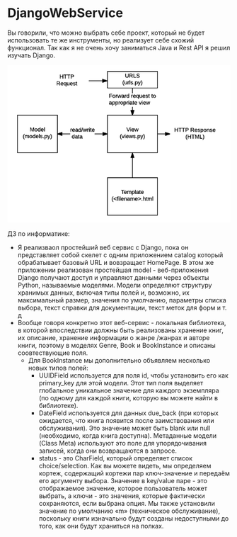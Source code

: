 # DjangoWebService
Вы говорили, что можно выбрать себе проект, который не будет использовать те же инструменты, но реализует себе схожий функционал. Так как я не очень хочу заниматься Java и Rest API я решил изучать Django.

<img title="a title" alt="Alt text" src="basic-django.png">


ДЗ по информатике:
* Я реализваол простейший веб сервис с Django, пока он представляет собой скелет с одним приложением catalog который обрабатывает базовый URL и вовзращает HomePage. В этом же приложении реализован простейшая model - веб-приложения Django получают доступ и управляют данными через объекты Python, называемые моделями. Модели определяют структуру хранимых данных, включая типы полей и, возможно, их максимальный размер, значения по умолчанию, параметры списка выбора, текст справки для документации, текст меток для форм и т. д 
* Вообще говоря конкретно этот веб-сервис - локальная библиотека, в которой впоследствии должны быть реализованы хранение книг, их описание, хранение информации о жанре /жанрах и авторе книги, поэтому в моделях Genre, Book и BookInstance и описаны соовтествующие поля.
    * Для BookInstance мы дополнительно объявляем несколько новых типов полей:
        * UUIDField используется для поля id, чтобы установить его как primary_key для этой модели. Этот тип поля выделяет глобальное уникальное значение для каждого экземпляра (по одному для каждой книги, которую вы можете             найти в библиотеке).
        * DateField используется для данных due_back (при которых ожидается, что книга появится после заимствования или обслуживания). Это значение может быть blank или null (необходимо, когда книга доступна). Метаданные               модели (Class Meta) используют это поле для упорядочивания записей, когда они возвращаются в запросе.
        * status - это CharField, который определяет список choice/selection. Как вы можете видеть, мы определяем кортеж, содержащий кортежи пар ключ-значение и передаём его аргументу выбора. Значение в key/value паре - это             отображаемое значение, которое пользователь может выбрать, а ключи - это значения, которые фактически сохраняются, если выбрана опция. Мы также установили значение по умолчанию «m» (техническое обслуживание),                 поскольку книги изначально будут созданы недоступными до того, как они будут храниться на полках.

